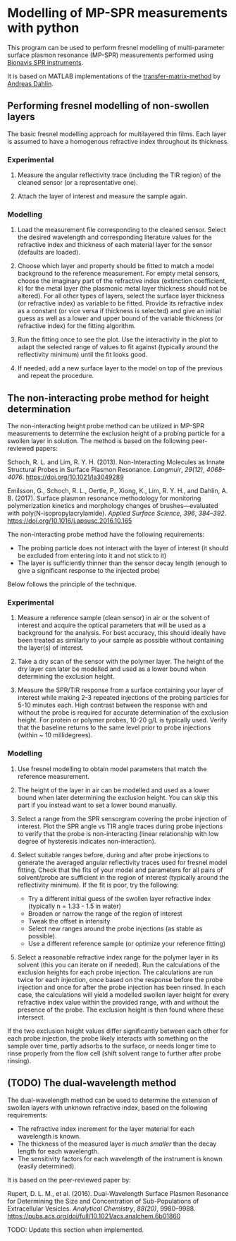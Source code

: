 # Modelling of MP-SPR measurements with python

This program can be used to perform fresnel modelling of multi-parameter surface plasmon resonance (MP-SPR) measurements
performed using [Bionavis SPR instruments](https://www.bionavis.com/en/technology/why-choose-mpspr/). 

It is based on MATLAB implementations of the [transfer-matrix-method](https://en.wikipedia.org/wiki/Transfer-matrix_method_(optics)) 
by [Andreas Dahlin](https://www.adahlin.com/matlab-programs). 

## Performing fresnel modelling of non-swollen layers

The basic fresnel modelling approach for multilayered thin films. Each layer is assumed to have a homogenous refractive 
index throughout its thickness.

### Experimental

1) Measure the angular reflectivity trace (including the TIR region) of the cleaned sensor (or a representative one).

2) Attach the layer of interest and measure the sample again.

### Modelling

1) Load the measurement file corresponding to the cleaned sensor. Select the desired wavelength and corresponding 
literature values for the refractive index and thickness of each material layer for the sensor (defaults are loaded). 

2) Choose which layer and property should be fitted to match a model background to the reference measurement. For empty 
metal sensors, choose the imaginary part of the refractive index (extinction coefficient, _k_) for the metal layer (the 
plasmonic metal layer thickness should not be altered). For all other types of layers, select the surface layer 
thickness (or refractive index) as variable to be fitted. Provide its refractive index as a constant (or vice versa if 
thickness is selected) and give an initial guess as well as a lower and upper bound of the variable thickness (or 
refractive index) for the fitting algorithm. 

3) Run the fitting once to see the plot. Use the interactivity in the plot to adapt the selected range of values to fit 
against (typically around the reflectivity minimum) until the fit looks good.

4) If needed, add a new surface layer to the model on top of the previous and repeat the procedure. 

## The non-interacting probe method for height determination

The non-interacting height probe method can be utilized in MP-SPR measurements to determine the exclusion height of a 
probing particle for a swollen layer in solution. The method is based on the following peer-reviewed papers:

Schoch, R. L. and Lim, R. Y. H. (2013). Non-Interacting Molecules as Innate Structural Probes in Surface Plasmon Resonance.
_Langmuir_, _29(12)_, _4068–4076_. 
https://doi.org/10.1021/la3049289

Emilsson, G., Schoch, R. L., Oertle, P., Xiong, K., Lim, R. Y. H., and Dahlin, A. B. (2017). 
Surface plasmon resonance methodology for monitoring polymerization kinetics and morphology changes of brushes—evaluated with poly(N-isopropylacrylamide). 
_Applied Surface Science_, _396_, _384–392_. 
https://doi.org/10.1016/j.apsusc.2016.10.165

The non-interacting probe method have the following requirements: 
   * The probing particle does not interact with the layer of interest (it should be excluded from entering into it and not stick to it)
   * The layer is sufficiently thinner than the sensor decay length (enough to give a significant response to the injected probe)

Below follows the principle of the technique.

### Experimental

1) Measure a reference sample (clean sensor) in air or the solvent of interest and acquire the optical parameters that 
will be used as a background for the analysis. For best accuracy, this should ideally have been treated as similarly 
to your sample as possible without containing the layer(s) of interest.

2) Take a dry scan of the sensor with the polymer layer. The height of 
the dry layer can later be modelled and used as a lower bound when determining the exclusion height. 

3) Measure the SPR/TIR response from a surface containing your layer of interest while making 2-3 repeated injections of 
the probing particles for 5-10 minutes each. High contrast between the response with and without the probe is required 
for accurate determination of the exclusion height. For protein or polymer probes, 10-20 g/L is typically used.
Verify that the baseline returns to the same level prior to probe injections (within ~ 10 millidegrees).

### Modelling

1) Use fresnel modelling to obtain model parameters that match the reference measurement.

2) The height of the layer in air can be modelled and used as a lower bound when later determining the exclusion height. 
You can skip this part if you instead want to set a lower bound manually.

3) Select a range from the SPR sensorgram covering the probe injection of interest. Plot the SPR angle vs TIR angle traces 
during probe injections to verify that the probe is non-interacting (linear relationship with low degree of hysteresis 
indicates non-interaction).

4) Select suitable ranges before, during and after probe injections to generate the averaged angular reflectivity traces used for
fresnel model fitting. Check that the fits of your model and parameters for all pairs of solvent/probe are sufficient in
the region of interest (typically around the reflectivity minimum). If the fit is poor, try the following:
    * Try a different initial guess of the swollen layer refractive index (typically n = 1.33 - 1.5 in water)
    * Broaden or narrow the range of the region of interest
    * Tweak the offset in intensity
    * Select new ranges around the probe injections (as stable as possible).
    * Use a different reference sample (or optimize your reference fitting)

5) Select a reasonable refractive index range for the polymer layer in its solvent (this you can iterate on if needed).
Run the calculations of the exclusion heights for each probe injection. The calculations are run twice for each injection,
once based on the response before the probe injection and once for after the probe injection has been rinsed. In each case,
the calculations will yield a modelled swollen layer height for every refractive index value within the provided range, 
with and without the presence of the probe. The exclusion height is then found where these intersect.

If the two exclusion height values differ significantly between each other for each probe injection, the probe likely 
interacts with something on the sample over time, partly adsorbs to the surface, or needs longer time to rinse properly 
from the flow cell (shift solvent range to further after probe rinsing). 

## (TODO) The dual-wavelength method
The dual-wavelength method can be used to determine the extension of swollen layers with unknown refractive index, 
based on the following requirements: 
   * The refractive index increment for the layer material for each wavelength is known.
   * The thickness of the measured layer is _much smaller_ than the decay length for each wavelength.
   * The sensitivity factors for each wavelength of the instrument is known (easily determined).

It is based on the peer-reviewed paper by:

Rupert, D. L. M., et al. (2016). Dual-Wavelength Surface Plasmon Resonance for Determining the Size and Concentration of Sub-Populations of Extracellular Vesicles. 
_Analytical Chemistry_, _88(20)_, 9980–9988. 
https://pubs.acs.org/doi/full/10.1021/acs.analchem.6b01860

TODO: Update this section when implemented.

